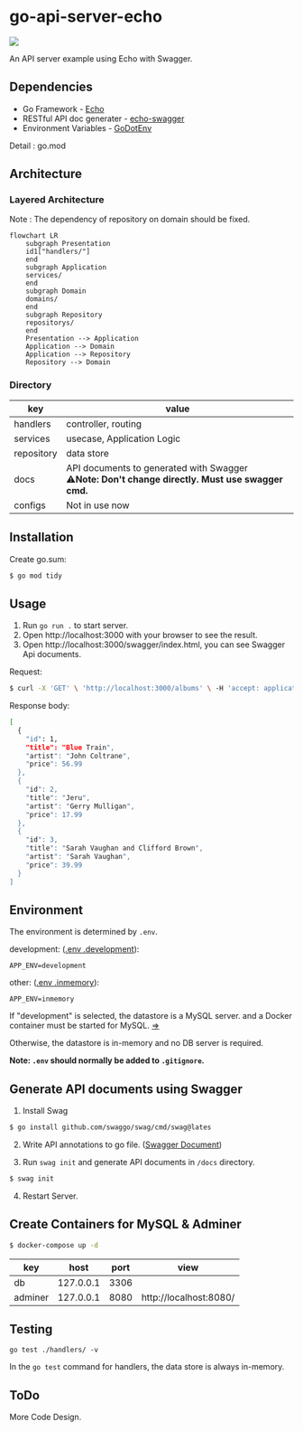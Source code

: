# go-api-server-echo
[![](https://img.shields.io/github/go-mod/go-version/golang/go/release-branch.go1.18?filename=src%2Fgo.mod&label=GO%20VERSION&style=for-the-badge&logo=appveyor)](https://github.com/golang/go/releases/tag/go1.18)

An API server example using Echo with Swagger.

## Dependencies

- Go Framework - [Echo](https://github.com/labstack/echo)
- RESTful API doc generater - [echo-swagger](https://github.com/swaggo/echo-swagger)
- Environment Variables - [GoDotEnv](https://github.com/joho/godotenv)

Detail : go.mod

## Architecture

### Layered Architecture
Note : The dependency of repository on domain should be fixed. 

```mermaid
flowchart LR
    subgraph Presentation
    id1["handlers/"]
    end
    subgraph Application
    services/
    end
    subgraph Domain
    domains/
    end
    subgraph Repository
    repositorys/
    end
    Presentation --> Application
    Application --> Domain
    Application --> Repository
    Repository --> Domain
```

### Directory
|key|value|
|---|-----|
|handlers|controller, routing|
|services|usecase, Application Logic|
|repository|data store|
|docs|API documents to generated with Swagger<br>:warning:**Note: Don't change directly. Must use swagger cmd.**|
|configs|Not in use now|

## Installation

Create go.sum:
```sh
$ go mod tidy
```

## Usage

1. Run `go run .` to start server.
2. Open http://localhost:3000 with your browser to see the result.
3. Open http://localhost:3000/swagger/index.html, you can see Swagger Api documents.

Request:
```sh
$ curl -X 'GET' \ 'http://localhost:3000/albums' \ -H 'accept: application/json'
```

Response body:
```sh
[
  {
    "id": 1,
    "title": "Blue Train",
    "artist": "John Coltrane",
    "price": 56.99
  },
  {
    "id": 2,
    "title": "Jeru",
    "artist": "Gerry Mulligan",
    "price": 17.99
  },
  {
    "id": 3,
    "title": "Sarah Vaughan and Clifford Brown",
    "artist": "Sarah Vaughan",
    "price": 39.99
  }
]
```

## Environment

The environment is determined by `.env`.

development: ([.env .development](https://github.com/skport/go-api-server-echo/blob/main/.env%20.development)):
```Shell
APP_ENV=development
```

other: ([.env .inmemory](https://github.com/skport/go-api-server-echo/blob/main/.env%20.inmemory)):
```Shell
APP_ENV=inmemory
```

If "development" is selected, the datastore is a MySQL server. and a Docker container must be started for MySQL. [=>](#create-containers-for-mysql--adminer)

Otherwise, the datastore is in-memory and no DB server is required.

**Note: `.env` should normally be added to `.gitignore`.**

## Generate API documents using Swagger

1. Install Swag

```sh
$ go install github.com/swaggo/swag/cmd/swag@lates
```

2. Write API annotations to go file. ([Swagger Document](https://github.com/swaggo/swag#declarative-comments-format))

3. Run `swag init` and generate API documents in `/docs` directory.

```sh
$ swag init
```

4. Restart Server.

## Create Containers for MySQL & Adminer

```sh
$ docker-compose up -d
```

|key|host|port|view|
|---|---|---|---|
|db|127.0.0.1|3306||
|adminer|127.0.0.1|8080|http://localhost:8080/|

## Testing

```Shell
go test ./handlers/ -v
```

In the `go test` command for handlers, the data store is always in-memory.

## ToDo
More Code Design.
